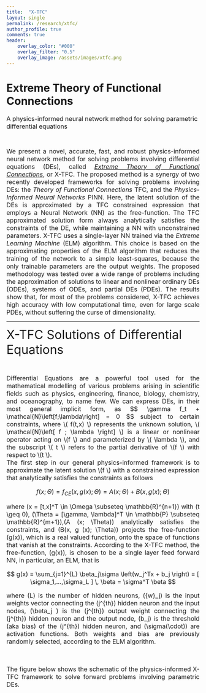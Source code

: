 ```yaml
---
title:  "X-TFC"
layout: single
permalink: /research/xtfc/
author_profile: true
comments: true
header:
    overlay_color: "#000"
    overlay_filter: "0.5"
    overlay_image: /assets/images/xtfc.png
---
```


<h1>Extreme Theory of Functional Connections</h1>

<font size="3">A physics-informed neural network method for solving parametric differential equations </font>
<p><br></p>
<font size="3">
<div style="text-align: justify;"> We present a novel, accurate, fast, and robust physics-informed neural network method for solving problems involving differential equations (DEs), called <a href="https://doi.org/10.1016/j.neucom.2021.06.015"><i>Extreme Theory of Functional Connections</i></a>, or X-TFC. The proposed method is a synergy of two recently developed frameworks for solving problems involving DEs: the <i>Theory of Functional Connections</i> TFC, and the <i>Physics-Informed Neural Networks</i> PINN. Here, the latent solution of the DEs is approximated by a TFC constrained expression that employs a Neural Network (NN) as the free-function. The TFC approximated solution form always analytically satisfies the constraints of the DE, while maintaining a NN with unconstrained parameters. X-TFC uses a single-layer NN trained via the <i>Extreme Learning Machine</i> (ELM) algorithm. This choice is based on the approximating properties of the ELM algorithm that reduces the training of the network to a simple least-squares, because the only trainable parameters are the output weights. The proposed methodology was tested over a wide range of problems including the approximation of solutions to linear and nonlinear ordinary DEs (ODEs), systems of ODEs, and partial DEs (PDEs). The results show that, for most of the problems considered, X-TFC achieves high accuracy with low computational time, even for large scale PDEs, without suffering the curse of dimensionality. </div>
</font>

<hr>


<font size="6">X-TFC Solutions of Differential Equations</font>
<p><br></p>
<font size="3">
<div style="text-align: justify;"> Differential Equations are a powerful tool used for the mathematical modelling of various problems arising in scientific fields such as physics, engineering, finance, biology, chemistry, and oceanography, to name  few. We can express DEs, in their most general implicit form, as 
$$ \gamma f_t + \mathcal{N}\left[f;\lambda\right] = 0 $$
subject to certain constraints, where \( f(t,x)  \) represents the unknown solution, \( \mathcal{N}\left[ f ; \lambda \right] \) is a linear or nonlinear operator acting on \(f \) and parameterized by \( \lambda \), and the subscript \( t \) refers to the partial derivative of \(f \) with respect to \(t \).
<br>
The first step in our general physics-informed framework is to approximate the latent solution \(f \) with a constrained expression that analytically satisfies the constraints as follows

$$
f(x; \Theta ) = f_{CE}(x, g(x); \Theta) = A(x; \Theta) + B(x, g(x); \Theta)
$$

where \(x = [t,x]^T \in \Omega \subseteq \mathbb{R}^{n+1}\) with \(t \geq 0\), \(\Theta = [\gamma, \lambda]^T \in \mathbb{P} \subseteq \mathbb{R}^{m+1}\),\(A (x; \Theta)\) analytically satisfies the constraints, and \(B(x, g (x); \Theta)\) projects the free-function \(g(x)\), which is a real valued function, onto the space of functions that vanish at the constraints. According to the X-TFC method, the free-function, \(g(x)\), is chosen to be a single layer feed forward NN, in particular, an ELM, that is

$$ g(x) = \sum_{j=1}^{L} \beta_j\sigma \left(w_j^Tx + b_j \right) = [ \sigma_1,...,\sigma_L ] \, \beta = \sigma^T \beta $$

where \(L\) is the number of hidden neurons, \({w}_j\) is the input weights vector connecting the \(j^{th}\) hidden neuron and the input nodes, 
\(\beta_j \) is the \(j^{th}\) output weight connecting the \(j^{th}\) hidden neuron and the output node, \(b_j\) is the threshold (aka bias) of the \(j^{th}\) hidden neuron, and \(\sigma(\cdot)\) are activation functions. Both weights and bias are previously randomly selected, according to the ELM algorithm.
<p><br></p>
The figure below shows the schematic of the physics-informed X-TFC framework to solve forward problems involving parametric DEs.
<p><br></p>
<img src="{{ site.url }}{{ site.baseurl }}/assets/images/xtfc_graphical.jpg" alt="" class="full">






